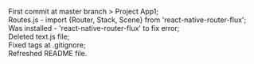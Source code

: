 First commit at master branch > Project App1;<br/>
Routes.js - import {Router, Stack, Scene} from 'react-native-router-flux';<br/>
Was installed - 'react-native-router-flux' to fix error;<br/>
Deleted text.js file;<br/>
Fixed tags at .gitignore;<br/>
Refreshed README file.